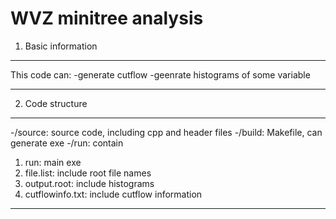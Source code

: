 WVZ minitree analysis
==============================

1. Basic information

----------------------------------------------------

This code can:
-generate cutflow
-geenrate histograms of some variable

----------------------------------------------------

2. Code structure

----------------------------------------------------
-/source: source code, including cpp and header files
-/build: Makefile, can generate exe
-/run: contain 
   1. run: main exe
   2. file.list: include root file names
   3. output.root: include histograms
   4. cutflowinfo.txt: include cutflow information
----------------------------------------------------
